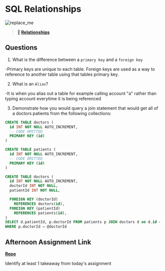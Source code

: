 # SQL Relationships

![replace_me](https://codeworks.blob.core.windows.net/public/assets/img/illustrations/placeholder.svg)

> **📖 [Relationships](https://codeworksacademy.com/fs-student-guide/resources/wk11/02-MySQL-Relationships)**

## Questions

1. What is the difference between a `primary key` and a `foreign key`

-Primary keys are unique to each table. Foreign keys are used as a way to reference to another table using that tables primary key.

2. What is an `Alias`?

-It is when you alias out a table for example calling account "a" rather than typing account everytime it is being referenced

3. Demonstrate how you would query a join statement that would get all of a doctors patients from the following collections:

```SQL
CREATE TABLE doctors (
  id INT NOT NULL AUTO_INCREMENT,
  -- CODE OMITTED
  PRIMARY KEY (id)
)

CREATE TABLE patients (
  id INT NOT NULL AUTO_INCREMENT,
  -- CODE OMITTED
  PRIMARY KEY (id)
)

CREATE TABLE doctors (
  id INT NOT NULL AUTO_INCREMENT,
  doctorId INT NOT NULL,
  patientId INT NOT NULL,

  FOREIGN KEY (doctorId)
    REFERENCES doctors(id),
  FOREIGN KEY (patientId)
    REFERENCES patients(id),
)
SELECT d.patientId, p.doctorId FROM patients p JOIN doctors d on d.id = p.patientId
WHERE p.doctorId = @doctorId  
```

## Afternoon Assignment Link

**[Repo](none)**

Identify at least 1 takeaway from today's assignment
